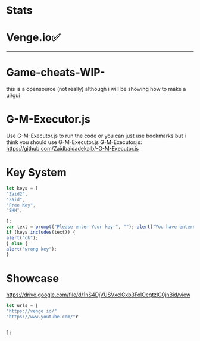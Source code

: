 # Stats 

# Venge.io✅
____________________________________________________________________________________________________________

# Game-cheats-WIP-
this is a opensource (not really) although i will be showing how to make a ui/gui  
# G-M-Executor.js
 Use G-M-Executor.js to run the code or you can just use bookmarks but i think you should use G-M-Executor.js
  G-M-Executor.js: https://github.com/Zaidbaidadekalb/-G-M-Executor.js
  
  # Key System 
  ``` js
  let keys = [
"Zaid2",
"Zaid",
"Free Key",
"SHH",

];
var text = prompt("Please enter Your key ", ""); alert("You have entered " + text + " Is this the correct key?"); 
if (keys.includes(text)) {
 alert("ok");
} else {
alert("wrong key");
}

``` 

# Showcase
https://drive.google.com/file/d/1nS4DjVUSVxclCxb3FolOegtzlG0jnBid/view

``` javascript
let urls = [
"https://venge.io/"
"https://www.youtube.com/"r


];
```
